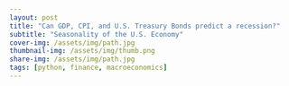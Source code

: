 ```yaml
---
layout: post
title: "Can GDP, CPI, and U.S. Treasury Bonds predict a recession?"
subtitle: "Seasonality of the U.S. Economy"
cover-img: /assets/img/path.jpg
thumbnail-img: /assets/img/thumb.png
share-img: /assets/img/path.jpg
tags: [python, finance, macroeconomics]
---
```

